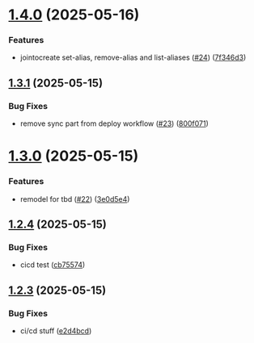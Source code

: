 # [1.4.0](https://github.com/phonevox/voxbot/compare/v1.3.1...v1.4.0) (2025-05-16)


### Features

* jointocreate set-alias, remove-alias and list-aliases ([#24](https://github.com/phonevox/voxbot/issues/24)) ([7f346d3](https://github.com/phonevox/voxbot/commit/7f346d381579cafd798abe78705d6bee4efe3670))



## [1.3.1](https://github.com/phonevox/voxbot/compare/v1.3.0...v1.3.1) (2025-05-15)


### Bug Fixes

* remove sync part from deploy workflow ([#23](https://github.com/phonevox/voxbot/issues/23)) ([800f071](https://github.com/phonevox/voxbot/commit/800f07152ec97a417430fd3fad0ad5f7ff1c9331))



# [1.3.0](https://github.com/phonevox/voxbot/compare/v1.2.4...v1.3.0) (2025-05-15)


### Features

* remodel for tbd ([#22](https://github.com/phonevox/voxbot/issues/22)) ([3e0d5e4](https://github.com/phonevox/voxbot/commit/3e0d5e45e4879baa10b5833f1a58efedecb6aa90))



## [1.2.4](https://github.com/phonevox/voxbot/compare/v1.2.3...v1.2.4) (2025-05-15)


### Bug Fixes

* cicd test ([cb75574](https://github.com/phonevox/voxbot/commit/cb7557498604ecef36f42c40da1c903b6439d339))



## [1.2.3](https://github.com/phonevox/voxbot/compare/v1.2.2...v1.2.3) (2025-05-15)


### Bug Fixes

* ci/cd stuff ([e2d4bcd](https://github.com/phonevox/voxbot/commit/e2d4bcd6e477c2a9f15b395b848c7e8a16ac7653))



